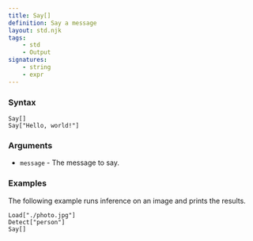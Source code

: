 ```yaml
---
title: Say[]
definition: Say a message
layout: std.njk
tags:
    - std
    - Output
signatures:
    - string
    - expr
---
```


### Syntax

```
Say[]
Say["Hello, world!"]
```

### Arguments

- `message` - The message to say.

### Examples

The following example runs inference on an image and prints the results.

```
Load["./photo.jpg"]
Detect["person"]
Say[]
```